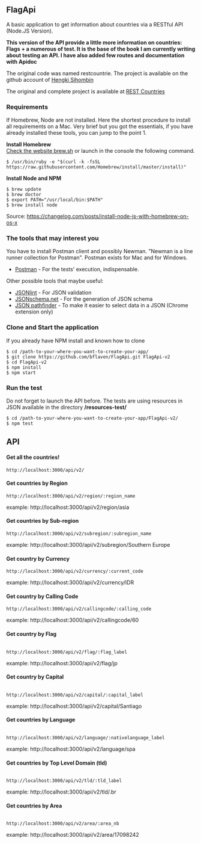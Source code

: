 ## FlagApi

A basic application to get information about countries via a RESTful API (Node.JS Version). 

**This version of the API provide a little more information on countries: Flags + a numerous of test. It is the base of the book I am currently writing about testing an API. I have also added few routes and documentation with Apidoc**

The original code was named restcountrie. The project is available on the github account of [Hengki Sihombin](https://github.com/hengkiardo/restcountries)


The original and complete project is available at [REST Countries](https://restcountries.eu/https://restcountries.eu/)


### Requirements

If Homebrew, Node are not installed. Here the shortest procedure to install all requirements on a Mac. Very brief but you got the essentials, if you have already installed these tools, you can jump to the point 1.


**Install Homebrew**<br />
[Check the website brew.sh](https://brew.sh/) or launch in the console the following command.

```
$ /usr/bin/ruby -e "$(curl -k -fsSL https://raw.githubusercontent.com/Homebrew/install/master/install)"
```

**Install Node and NPM**<br />

```
$ brew update
$ brew doctor
$ export PATH="/usr/local/bin:$PATH"
$ brew install node
```
Source: <a href="https://changelog.com/posts/install-node-js-with-homebrew-on-os-x" target="_blank">https://changelog.com/posts/install-node-js-with-homebrew-on-os-x</a>


### The tools that may interest you

You have to install Postman client and possibly Newman. "Newman is a line runner collection for Postman". Postman exists for Mac and for Windows.


* [Postman](https://www.getpostman.com/apps) - For the tests' execution, indispensable.


Other possible tools that maybe useful:

* [JSONlint](https://jsonlint.com/) - For JSON validation
* [JSONschema.net](https://jsonschema.net/) - For the generation of JSON schema
* [JSON pathfinder](https://chrome.google.com/webstore/detail/json-pathfinder/cgpbbgjlljobcemhhimjknkldpinacpn) - To make it easier to select data in a JSON (Chrome extension only)



### Clone and Start the application

If you already have NPM install and known how to clone

```
$ cd /path-to-your-where-you-want-to-create-your-app/
$ git clone https://github.com/bflaven/FlagApi.git FlagApi-v2
$ cd FlagApi-v2
$ npm install
$ npm start

```

### Run the test
Do not forget to launch the API before. The tests are using resources in JSON available in the directory **/resources-test/**

```
$ cd /path-to-your-where-you-want-to-create-your-app/FlagApi-v2/
$ npm test

```

## API

#### Get all the countries!
```
http://localhost:3000/api/v2/
```


#### Get countries by Region
```
http://localhost:3000/api/v2/region/:region_name

```
example: http://localhost:3000/api/v2/region/asia



#### Get countries by Sub-region

```
http://localhost:3000/api/v2/subregion/:subregion_name

```
example: http://localhost:3000/api/v2/subregion/Southern Europe



#### Get country by Currency

```
http://localhost:3000/api/v2/currency/:current_code

```
example: http://localhost:3000/api/v2/currency/IDR


#### Get country by Calling Code

```
http://localhost:3000/api/v2/callingcode/:calling_code

```
example: http://localhost:3000/api/v2/callingcode/60


#### Get country by Flag

```

http://localhost:3000/api/v2/flag/:flag_label

```
example: http://localhost:3000/api/v2/flag/jp



#### Get country by Capital

```

http://localhost:3000/api/v2/capital/:capital_label

```
example: http://localhost:3000/api/v2/capital/Santiago

#### Get countries by Language

```

http://localhost:3000/api/v2/language/:nativelanguage_label

```
example: http://localhost:3000/api/v2/language/spa


#### Get countries by Top Level Domain (tld)


```

http://localhost:3000/api/v2/tld/:tld_label

```
example: http://localhost:3000/api/v2/tld/.br



#### Get countries by Area
```

http://localhost:3000/api/v2/area/:area_nb

```
example: http://localhost:3000/api/v2/area/17098242



